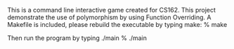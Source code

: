 This is a command line interactive game created for CS162.
This project demonstrate the use of polymorphism by using Function Overriding. 
A Makefile is included, please rebuild the executable by typing make:
% make

Then run the program by typing ./main
% ./main